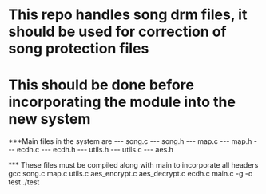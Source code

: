 # This repo handles song drm files, it should be used for correction of song protection files
# This should be done before incorporating the module into the new system

***Main files in the system are
--- song.c
--- song.h
--- map.c
--- map.h
--- ecdh.c
--- ecdh.h
--- utils.h
--- utils.c
--- aes.h

*** These files must be compiled along with main to incorporate all headers
gcc song.c map.c utils.c aes_encrypt.c aes_decrypt.c ecdh.c main.c -g -o test
./test

